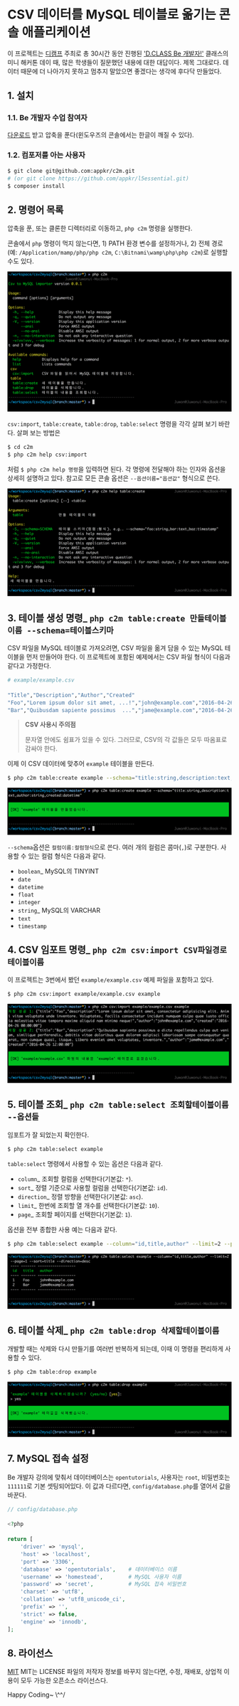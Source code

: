 # CSV 데이터를 MySQL 테이블로 옮기는 콘솔 애플리케이션

이 프로젝트는 [디캠프](http://dcamp.kr) 주최로 총 30시간 동안 진행된 ['D.CLASS Be 개발자!'](https://www.facebook.com/groups/dclass1604) 클래스의 미니 해커톤 데이 때, 많은 학생들이 질문했던 내용에 대한 대답이다. 제목 그대로다. 데이터 때문에 더 나아가지 못하고 멈추지 말았으면 좋겠다는 생각에 후다닥 만들었다.

## 1. 설치

### 1.1. Be 개발자 수업 참여자

[다운로드](https://raw.githubusercontent.com/appkr/c2m/master/releases/c2m_0.0.1.zip) 받고 압축을 푼다(윈도우즈의 콘솔에서는 한글이 깨질 수 있다).

### 1.2. 컴포저를 아는 사용자

```sh
$ git clone git@github.com:appkr/c2m.git 
# (or git clone https://github.com/appkr/l5essential.git)
$ composer install
```

## 2. 명령어 목록

압축을 푼, 또는 클론한 디렉터리로 이동하고, `php c2m` 명령을 실행한다. 

콘솔에서 `php` 명령이 먹지 않는다면, 1) PATH 환경 변수를 설정하거나, 2) 전체 경로(예: `/Application/mamp/php/php c2m`, `C:\Bitnami\wamp\php\php c2m`)로 실행할 수도 있다.

![그림 1](images/1.png)

`csv:import`, `table:create`, `table:drop`, `table:select` 명령을 각각 살펴 보기 바란다. 살펴 보는 방법은

```sh
$ cd c2m
$ php c2m help csv:import
```

처럼 `$ php c2m help 명령`을 입력하면 된다. 각 명령에 전달해야 하는 인자와 옵션을 상세히 설명하고 있다. 참고로 모든 콘솔 옵션은 `--옵션이름="옵션값"` 형식으로 쓴다.
 
![그림 2](images/2.png)

## 3. 테이블 생성 명령_ `php c2m table:create 만들테이블이름 --schema=테이블스키마`

CSV 파일을 MySQL 테이블로 가져오려면, CSV 파일을 옮겨 담을 수 있는 MySQL 테이블을 먼저 만들어야 한다. 이 프로젝트에 포함된 예제에서는 CSV 파일 형식이 다음과 같다고 가정한다.

```sh
# example/example.csv 

"Title","Description","Author","Created"
"Foo","Lorem ipsum dolor sit amet, ...!","john@example.com","2016-04-26 00:00:00"
"Bar","Quibusdam sapiente possimus  ...","jame@example.com","2016-04-26 12:00:00"
```

> **CSV 사용시 주의점**
>
> 문자열 안에도 쉼표가 있을 수 있다. 그러므로, CSV의 각 값들은 모두 따옴표로 감싸야 한다. 

이제 이 CSV 데이터에 맞추어 `example` 테이블을 만든다.

```sh
$ php c2m table:create example --schema="title:string,description:text,author:string,created:datetime"
```

![그림 3](images/3.png)

`--schema`옵션은 `컬럼이름:컬럼형식`으로 쓴다. 여러 개의 컬럼은 콤마(`,`)로 구분한다. 사용할 수 있는 컬럼 형식은 다음과 같다.

-   `boolean`_ MySQL의 TINYINT
-   `date`
-   `datetime`
-   `float`
-   `integer`
-   `string`_ MySQL의 VARCHAR
-   `text`
-   `timestamp`

## 4. CSV 임포트 명령_ `php c2m csv:import CSV파일경로 테이블이름`

이 프로젝트는 3번에서 봤던 `example/example.csv` 예제 파일을 포함하고 있다.

```sh
$ php c2m csv:import example/example.csv example
```

![그림 4](images/4.png)

## 5. 테이블 조회_ `php c2m table:select 조회할테이블이름 --옵션들`

임포트가 잘 되었는지 확인한다.

```sh
$ php c2m table:select example
```

`table:select` 명령에서 사용할 수 있는 옵션은 다음과 같다.

-   `column`_ 조회할 컬럼을 선택한다(기본값: `*`).
-   `sort`_ 정렬 기준으로 사용할 컬럼을 선택한다(기본값: `id`).
-   `direction`_ 정렬 방향을 선택한다(기본값: `asc`).
-   `limit`_ 한번에 조회할 열 개수를 선택한다(기본값: `10`).
-   `page`_ 조회할 페이지를 선택한다(기본값: `1`).

옵션을 전부 종합한 사용 예는 다음과 같다.

```sh
$ php c2m table:select example --column="id,title,author" --limit=2 --page=1 --sort=title --direction=desc
```

![그림 5](images/5.png)

## 6. 테이블 삭제_ `php c2m table:drop 삭제할테이블이름`

개발할 때는 삭제와 다시 만들기를 여러번 반복하게 되는데, 이때 이 명령을 편리하게 사용할 수 있다.

```sh
$ php c2m table:drop example
```

![그림 6](images/6.png)

## 7. MySQL 접속 설정

Be 개발자 강의에 맞춰서 데이터베이스는 `opentutorials`, 사용자는 `root`, 비밀번호는 `111111`로 기본 셋팅되어있다. 이 값과 다르다면, `config/database.php`를 열어서 값을 바꾼다.

```php
// config/database.php

<?php

return [
    'driver' => 'mysql',
    'host' => 'localhost',
    'port' => '3306',
    'database' => 'opentutorials',    # 데이터베이스 이름
    'username' => 'homestead',        # MySQL 사용자 이름
    'password' => 'secret',           # MySQL 접속 비밀번호
    'charset' => 'utf8',
    'collation' => 'utf8_unicode_ci',
    'prefix' => '',
    'strict' => false,
    'engine' => 'innodb',
];
```

## 8. 라이선스

[MIT](https://github.com/appkr/csv2mysql/blob/master/LICENSE)
MIT는 LICENSE 파일의 저작자 정보를 바꾸지 않는다면, 수정, 재배포, 상업적 이용이 모두 가능한 오픈소스 라이선스다. 

Happy Coding~ \\^^/
